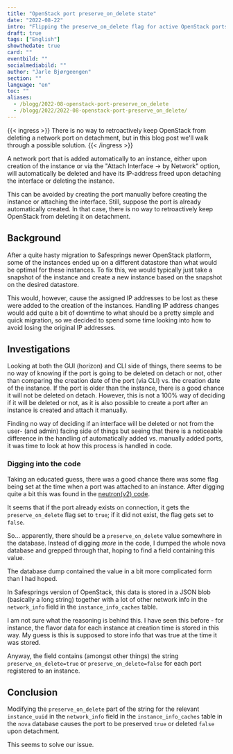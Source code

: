 ```yaml
---
title: "OpenStack port preserve_on_delete state"
date: "2022-08-22"
intro: "Flipping the preserve_on_delete flag for active OpenStack ports."
draft: true
tags: ["English"]
showthedate: true
card: ""
eventbild: ""
socialmediabild: ""
author: "Jarle Bjørgeengen"
section: ""
language: "en"
toc: ""
aliases:
  - /blogg/2022-08-openstack-port-preserve_on_delete
  - /blogg/2022/2022-08-openstack-port-preserve_on_delete/
---
```


{{< ingress >}}
There is no way to retroactively keep OpenStack from deleting a network port on detachment, but in this blog post we'll walk through a possible solution.
{{< /ingress >}}

A network port that is added automatically to an instance, either upon creation of the instance or via the "Attach Interface -> by Network" option, will automatically be deleted and have its IP-address freed upon detaching the interface or deleting the instance.

This can be avoided by creating the port manually before creating the instance or attaching the interface. Still, suppose the port is already automatically created. In that case, there is no way to retroactively keep OpenStack from deleting it on detachment.

## Background

After a quite hasty migration to Safesprings newer OpenStack platform, some of the instances ended up on a different datastore than what would be optimal for these instances. To fix this, we would typically just take a snapshot of the instance and create a new instance based on the snapshot on the desired datastore.

This would, however, cause the assigned IP addresses to be lost as these were added to the creation of the instances. Handling IP address changes would add quite a bit of downtime to what should be a pretty simple and quick migration, so we decided to spend some time looking into how to avoid losing the original IP addresses.

## Investigations

Looking at both the GUI (horizon) and CLI side of things, there seems to be no way of knowing if the port is going to be deleted on detach or not, other than comparing the creation date of the port (via CLI) vs. the creation date of the instance. If the port is older than the instance, there is a good chance it will not be deleted on detach. However, this is not a 100% way of deciding if it will be deleted or not, as it is also possible to create a port after an instance is created and attach it manually.

Finding no way of deciding if an interface will be deleted or not from the user- (and admin) facing side of things but seeing that there is a noticeable difference in the handling of automatically added vs. manually added ports, it was time to look at how this process is handled in code.

### Digging into the code

Taking an educated guess, there was a good chance there was some flag being set at the time when a port was attached to an instance. After digging quite a bit this was found in the [neutron(v2) code][1].

It seems that if the port already exists on connection, it gets the `preserve_on_delete` flag set to `true`; if it did not exist, the flag gets set to `false`.

So... apparently, there should be a `preserve_on_delete` value somewhere in the database. Instead of digging _more_ in the code, I dumped the whole nova database and grepped through that, hoping to find a field containing this value.

The database dump contained the value in a bit more complicated form than I had hoped.

In Safesprings version of OpenStack, this data is stored in a JSON blob (basically a long string) together with a lot of other network info in the `network_info` field in the `instance_info_caches` table.

I am not sure what the reasoning is behind this. I have seen this before - for instance, the flavor data for each instance at creation time is stored in this way. My guess is this is supposed to store info that was true at the time it was stored.

Anyway, the field contains (amongst other things) the string `preserve_on_delete=true` or `preserve_on_delete=false` for each port registered to an instance.

[1]: https://github.com/openstack/nova/blob/stable/train/nova/network/neutronv2/api.py#L2945-L2955

## Conclusion

Modifying the `preserve_on_delete` part of the string for the relevant `instance_uuid` in the `network_info` field in the `instance_info_caches` table in the `nova` database causes the port to be preserved `true` or deleted `false` upon detachment.

This seems to solve our issue.
